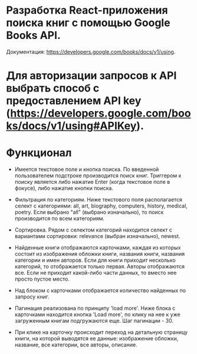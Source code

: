 # Разработка React-приложения поиска книг с помощью Google Books API. 
  Документация: https://developers.google.com/books/docs/v1/using. 

# Для авторизации запросов к API выбрать способ с предоставлением API key (https://developers.google.com/books/docs/v1/using#APIKey).

# Функционал
  - Имеется текстовое поле и кнопка поиска. 
    По введенной пользователем подстроке производится поиск книг. Триггером к поиску является либо нажатие Enter (когда текстовое поле в фокусе), либо нажатие кнопки поиска.

  - Фильтрация по категориям. 
    Ниже текстового поля располагается селект с категориями: all, art, biography, computers, history, medical, poetry. Если выбрано "all" (выбрано изначально), то поиск производится по всем категориям.
  
  - Сортировка. 
    Рядом с селектом категорий находится селект с вариантами сортировки: relevance (выбран изначально), newest.

  - Найденные книги отображаются карточками, каждая из которых состоит из изображения обложки книги, названия книги, названия категории и имен авторов. 
    Если для книги приходит несколько категорий, то отображается только первая. Авторы отображаются все. Если не приходит какой-либо части данных, то вместо нее просто пустое место.

  - Над блоком с карточками отображается количество найденных по запросу книг.

  - Пагинация реализована по принципу 'load more'. Ниже блока с карточками находится кнопка 'Load more', по клику на нее к уже          загруженным книгам подгружаются еще. Шаг пагинации - 30.
  
  - При клике на карточку происходит переход на детальную страницу книги, на которой выводятся ее данные: изображение обложки, название, все категории, все авторы, описание.